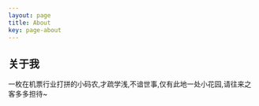 ```yaml
---
layout: page
title: About
key: page-about
---
```


## 关于我
一枚在机票行业打拼的小码农,才疏学浅,不谙世事,仅有此地一处小花园,请往来之客多多担待~
